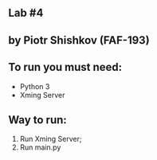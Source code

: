 Lab #4
---------
by Piotr Shishkov (FAF-193)
---------

To run you must need:
-------------------------
* Python 3
* Xming Server

Way to run:
-------------------------
1. Run Xming Server;
2. Run main.py
